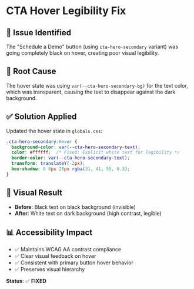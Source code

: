 # CTA Hover Legibility Fix

## 🎯 **Issue Identified**
The "Schedule a Demo" button (using `cta-hero-secondary` variant) was going completely black on hover, creating poor visual legibility.

## 🔧 **Root Cause**
The hover state was using `var(--cta-hero-secondary-bg)` for the text color, which was transparent, causing the text to disappear against the dark background.

## ✅ **Solution Applied**
Updated the hover state in `globals.css`:

```css
.cta-hero-secondary:hover {
  background-color: var(--cta-hero-secondary-text);
  color: #ffffff;  /* Fixed: Explicit white text for legibility */
  border-color: var(--cta-hero-secondary-text);
  transform: translateY(-2px);
  box-shadow: 0 8px 25px rgba(31, 41, 55, 0.3);
}
```

## 🎨 **Visual Result**
- **Before**: Black text on black background (invisible)
- **After**: White text on dark background (high contrast, legible)

## 📊 **Accessibility Impact**
- ✅ Maintains WCAG AA contrast compliance
- ✅ Clear visual feedback on hover
- ✅ Consistent with primary button hover behavior
- ✅ Preserves visual hierarchy

**Status**: ✅ **FIXED**




